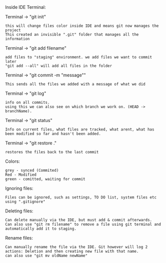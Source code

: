 Inside IDE Terminal:

Terminal -> "git init"

    this will change files color inside IDE and means git now manages the project    
    This created an invisible ".git" folder that manages all the information


Terminal -> "git add filename"

    add files to "staging" environment. we add files we want to commit later
    "git add --all" will add all files in the folder
	
Terminal -> "git commit -m "message""

    This sends all the files we added with a message of what we did
	
Terminal -> "git log"

    info on all commits.
    using this we can also see on which branch we work on. (HEAD -> branchName).
	
Terminal -> "git status"

    Info on current files, what files are tracked, what arent, what has been modified so far and hasn't been added.
	
Terminal -> "git restore ."

	restores the files back to the last commit

Colors:
   
    grey - synced (Commited)
    Red - Modified
    green - comitted, waiting for commit

Ignoring files:

    Files can be ignored, such as settings, TO DO list, system files etc
    using ".gitignore"

Deleting files:

    Can delete manually via the IDE, but must add & commit afterwards.
    Can also use "git rm filename" to remove a file using git terminal and automatically add it to staging.

Rename files:

    Can manually rename the file via the IDE. Git however will log 2 actions: Deletion and then creating new file with that name.
    can also use "git mv oldName newName"